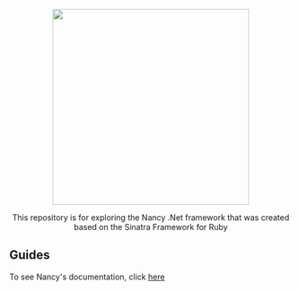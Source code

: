 <p align="center">
  <img src="https://github.com/jvlessa/NancyFx--Case-Study/blob/master/images/logo.jpg" width="350">
</p>

<p align="center">This repository is for exploring the Nancy .Net framework that was created based on the Sinatra Framework for Ruby</b></p>

## Guides
To see Nancy's documentation, click [here](https://github.com/NancyFx/Nancy/wiki/Documentation)
